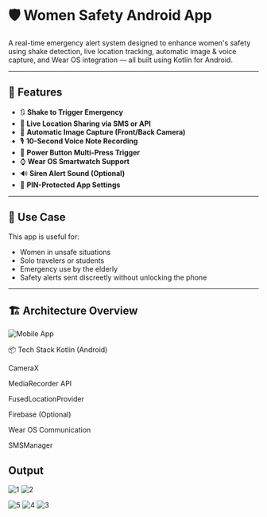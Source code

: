 # 🛡️ Women Safety Android App

A real-time emergency alert system designed to enhance women's safety using shake detection, live location tracking, automatic image & voice capture, and Wear OS integration — all built using Kotlin for Android.

---

## 📱 Features

- 🔃 **Shake to Trigger Emergency**
- 📍 **Live Location Sharing via SMS or API**
- 📸 **Automatic Image Capture (Front/Back Camera)**
- 🎙️ **10-Second Voice Note Recording**
- 🔘 **Power Button Multi-Press Trigger**
- ⌚ **Wear OS Smartwatch Support**
- 🔊 **Siren Alert Sound (Optional)**
- 🔐 **PIN-Protected App Settings**

---

## 🎯 Use Case

This app is useful for:

- Women in unsafe situations
- Solo travelers or students
- Emergency use by the elderly
- Safety alerts sent discreetly without unlocking the phone

---

## 🏗️ Architecture Overview
![Mobile App](https://github.com/user-attachments/assets/c9045083-0387-44ca-94e3-b2a97d615352)

📦 Tech Stack
Kotlin (Android)

CameraX

MediaRecorder API

FusedLocationProvider

Firebase (Optional)

Wear OS Communication

SMSManager

## Output
![1](https://github.com/user-attachments/assets/7f6cbfb5-ed4a-4eed-97d9-4778076543c0) ![2](https://github.com/user-attachments/assets/bc2b0b3e-b358-46e4-b866-2d5bceb76080)


![5](https://github.com/user-attachments/assets/f2059bcb-9afc-4bc8-b1db-ee4d063eef2d)
![4](https://github.com/user-attachments/assets/7ec1f0d5-d40f-4c22-bf63-d3f33cbc482d)
![3](https://github.com/user-attachments/assets/f4144264-be0f-498c-9446-5d46e16254d2)
